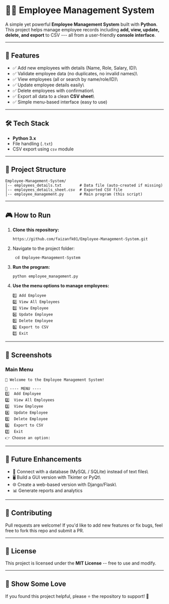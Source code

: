 # 👨‍💼 Employee Management System

A simple yet powerful **Employee Management System** built with
**Python**.\
This project helps manage employee records including **add, view,
update, delete, and export** to CSV --- all from a user-friendly
**console interface**.

------------------------------------------------------------------------

## 🚀 Features

-   ✅ Add new employees with details (Name, Role, Salary, ID)\
-   ✅ Validate employee data (no duplicates, no invalid names)\
-   ✅ View employees (all or search by name/role/ID)\
-   ✅ Update employee details easily\
-   ✅ Delete employees with confirmation\
-   ✅ Export all data to a clean **CSV sheet**\
-   ✅ Simple menu-based interface (easy to use)

------------------------------------------------------------------------

## 🛠️ Tech Stack

-   **Python 3.x**
-   File handling (`.txt`)
-   CSV export using `csv` module

------------------------------------------------------------------------

## 📂 Project Structure

    Employee-Management-System/
    │-- employees_details.txt        # Data file (auto-created if missing)
    │-- employees_details_sheet.csv  # Exported CSV file
    │-- employee_management.py       # Main program (this script)

------------------------------------------------------------------------

## 🎮 How to Run

1.  **Clone this repository:**

        https://github.com/faizanfk01/Employee-Management-System.git
    
3. Navigate to the project folder:

        cd Employee-Management-System

5.  **Run the program:**

        python employee_management.py


6.  **Use the menu options to manage employees:**

        1️⃣ Add Employee
        2️⃣ View All Employees
        3️⃣ View Employee
        4️⃣ Update Employee
        5️⃣ Delete Employee
        6️⃣ Export to CSV
        7️⃣ Exit

------------------------------------------------------------------------

## 📸 Screenshots

### Main Menu

    👋 Welcome to the Employee Management System!

    📌 ---- MENU ----
    1️⃣  Add Employee
    2️⃣  View All Employees
    3️⃣  View Employee
    4️⃣  Update Employee
    5️⃣  Delete Employee
    6️⃣  Export to CSV
    7️⃣  Exit
    👉 Choose an option:

------------------------------------------------------------------------

## 🔮 Future Enhancements

-   🔗 Connect with a database (MySQL / SQLite) instead of text files\
-   🖥️ Build a GUI version with Tkinter or PyQt\
-   🌐 Create a web-based version with Django/Flask\
-   📊 Generate reports and analytics

------------------------------------------------------------------------

## 🤝 Contributing

Pull requests are welcome! If you'd like to add new features or fix
bugs, feel free to fork this repo and submit a PR.

------------------------------------------------------------------------

## 📜 License

This project is licensed under the **MIT License** -- free to use and
modify.

------------------------------------------------------------------------

## 🌟 Show Some Love

If you found this project helpful, please ⭐ the repository to support!
🚀
